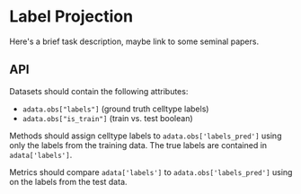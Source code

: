 # Label Projection

Here's a brief task description, maybe link to some seminal papers.

## API

Datasets should contain the following attributes:

* `adata.obs["labels"]` (ground truth celltype labels)
* `adata.obs["is_train"]` (train vs. test boolean)

Methods should assign celltype labels to `adata.obs['labels_pred']` using only the labels from the training data. The true labels are contained in `adata['labels']`.

Metrics should compare `adata['labels']` to `adata.obs['labels_pred']` using on the labels from the test data.
